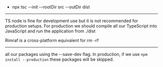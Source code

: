 - npx tsc --init --rootDir src --outDir dist

---

TS node is fine for development use but it is not recommended for production setups. For production we should compile all our TypeScript into JavaScript and run the application from ./dist

Rimraf is a cross-platform equivalent for rm -rf

---

all our packages using the --save-dev flag. In production, if we use
`npm install --production` these packages will be skipped.
